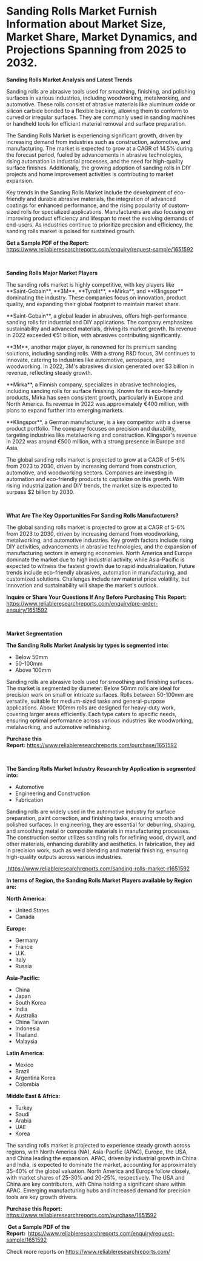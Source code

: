 <p><h1>Sanding Rolls Market Furnish Information about Market Size, Market Share, Market Dynamics, and Projections Spanning from 2025 to 2032.</h1></p><p><strong>Sanding Rolls Market Analysis and Latest Trends</strong></p>
<p><p>Sanding rolls are abrasive tools used for smoothing, finishing, and polishing surfaces in various industries, including woodworking, metalworking, and automotive. These rolls consist of abrasive materials like aluminum oxide or silicon carbide bonded to a flexible backing, allowing them to conform to curved or irregular surfaces. They are commonly used in sanding machines or handheld tools for efficient material removal and surface preparation.</p><p>The Sanding Rolls Market is experiencing significant growth, driven by increasing demand from industries such as construction, automotive, and manufacturing. The market is expected to grow at a CAGR of 14.5% during the forecast period, fueled by advancements in abrasive technologies, rising automation in industrial processes, and the need for high-quality surface finishes. Additionally, the growing adoption of sanding rolls in DIY projects and home improvement activities is contributing to market expansion.</p><p>Key trends in the Sanding Rolls Market include the development of eco-friendly and durable abrasive materials, the integration of advanced coatings for enhanced performance, and the rising popularity of custom-sized rolls for specialized applications. Manufacturers are also focusing on improving product efficiency and lifespan to meet the evolving demands of end-users. As industries continue to prioritize precision and efficiency, the sanding rolls market is poised for sustained growth.</p></p>
<p><strong>Get a Sample PDF of the Report:&nbsp;</strong> <a href="https://www.reliableresearchreports.com/enquiry/request-sample/1651592?utm_campaign=2183&utm_medium=2&utm_source=Github&utm_content=ia&utm_term=25012025&utm_id=sanding-rolls">https://www.reliableresearchreports.com/enquiry/request-sample/1651592</a></p>
<p>&nbsp;</p>
<p><strong>Sanding Rolls Major Market Players</strong></p>
<p><p>The sanding rolls market is highly competitive, with key players like **Saint-Gobain**, **3M**, **Tyrolit**, **Mirka**, and **Klingspor** dominating the industry. These companies focus on innovation, product quality, and expanding their global footprint to maintain market share.</p><p>**Saint-Gobain**, a global leader in abrasives, offers high-performance sanding rolls for industrial and DIY applications. The company emphasizes sustainability and advanced materials, driving its market growth. Its revenue in 2022 exceeded €51 billion, with abrasives contributing significantly.</p><p>**3M**, another major player, is renowned for its premium sanding solutions, including sanding rolls. With a strong R&D focus, 3M continues to innovate, catering to industries like automotive, aerospace, and woodworking. In 2022, 3M's abrasives division generated over $3 billion in revenue, reflecting steady growth.</p><p>**Mirka**, a Finnish company, specializes in abrasive technologies, including sanding rolls for surface finishing. Known for its eco-friendly products, Mirka has seen consistent growth, particularly in Europe and North America. Its revenue in 2022 was approximately €400 million, with plans to expand further into emerging markets.</p><p>**Klingspor**, a German manufacturer, is a key competitor with a diverse product portfolio. The company focuses on precision and durability, targeting industries like metalworking and construction. Klingspor's revenue in 2022 was around €500 million, with a strong presence in Europe and Asia.</p><p>The global sanding rolls market is projected to grow at a CAGR of 5-6% from 2023 to 2030, driven by increasing demand from construction, automotive, and woodworking sectors. Companies are investing in automation and eco-friendly products to capitalize on this growth. With rising industrialization and DIY trends, the market size is expected to surpass $2 billion by 2030.</p></p>
<p>&nbsp;</p>
<p><strong>What Are The Key Opportunities For Sanding Rolls Manufacturers?</strong></p>
<p><p>The global sanding rolls market is projected to grow at a CAGR of 5-6% from 2023 to 2030, driven by increasing demand from woodworking, metalworking, and automotive industries. Key growth factors include rising DIY activities, advancements in abrasive technologies, and the expansion of manufacturing sectors in emerging economies. North America and Europe dominate the market due to high industrial activity, while Asia-Pacific is expected to witness the fastest growth due to rapid industrialization. Future trends include eco-friendly abrasives, automation in manufacturing, and customized solutions. Challenges include raw material price volatility, but innovation and sustainability will shape the market's outlook.</p></p>
<p><strong>Inquire or Share Your Questions If Any Before Purchasing This Report:</strong> <a href="https://www.reliableresearchreports.com/enquiry/pre-order-enquiry/1651592?utm_campaign=2183&utm_medium=2&utm_source=Github&utm_content=ia&utm_term=25012025&utm_id=sanding-rolls">https://www.reliableresearchreports.com/enquiry/pre-order-enquiry/1651592</a></p>
<p>&nbsp;</p>
<p><strong>Market Segmentation</strong></p>
<p><strong>The Sanding Rolls Market Analysis by types is segmented into:</strong></p>
<p><ul><li>Below 50mm</li><li>50-100mm</li><li>Above 100mm</li></ul></p>
<p><p>Sanding rolls are abrasive tools used for smoothing and finishing surfaces. The market is segmented by diameter: Below 50mm rolls are ideal for precision work on small or intricate surfaces. Rolls between 50-100mm are versatile, suitable for medium-sized tasks and general-purpose applications. Above 100mm rolls are designed for heavy-duty work, covering larger areas efficiently. Each type caters to specific needs, ensuring optimal performance across various industries like woodworking, metalworking, and automotive refinishing.</p></p>
<p><strong>Purchase this Report:&nbsp;</strong><a href="https://www.reliableresearchreports.com/purchase/1651592?utm_campaign=2183&utm_medium=2&utm_source=Github&utm_content=ia&utm_term=25012025&utm_id=sanding-rolls">https://www.reliableresearchreports.com/purchase/1651592</a></p>
<p>&nbsp;</p>
<p><strong>The Sanding Rolls Market Industry Research by Application is segmented into:</strong></p>
<p><ul><li>Automotive</li><li>Engineering and Construction</li><li>Fabrication</li></ul></p>
<p><p>Sanding rolls are widely used in the automotive industry for surface preparation, paint correction, and finishing tasks, ensuring smooth and polished surfaces. In engineering, they are essential for deburring, shaping, and smoothing metal or composite materials in manufacturing processes. The construction sector utilizes sanding rolls for refining wood, drywall, and other materials, enhancing durability and aesthetics. In fabrication, they aid in precision work, such as weld blending and material finishing, ensuring high-quality outputs across various industries.</p></p>
<p><a href="https://www.reliableresearchreports.com/sanding-rolls-market-r1651592?utm_campaign=2183&utm_medium=2&utm_source=Github&utm_content=ia&utm_term=25012025&utm_id=sanding-rolls">&nbsp;https://www.reliableresearchreports.com/sanding-rolls-market-r1651592</a></p>
<p><strong>In terms of Region, the Sanding Rolls Market Players available by Region are:</strong></p>
<p>
    <p> <strong> North America: </strong>
        <ul>
            <li>United States</li>
            <li>Canada</li>
        </ul>
        </p> 
    <p> <strong> Europe: </strong>
        <ul>
            <li>Germany</li>
            <li>France</li>
            <li>U.K.</li>
            <li>Italy</li>
            <li>Russia</li>
        </ul>
        </p> 
    <p> <strong> Asia-Pacific: </strong>
        <ul>
            <li>China</li>
            <li>Japan</li>
            <li>South Korea</li>
            <li>India</li>
            <li>Australia</li>
            <li>China Taiwan</li>
            <li>Indonesia</li>
            <li>Thailand</li>
            <li>Malaysia</li>
        </ul>
        </p> 
    <p> <strong> Latin America: </strong>
        <ul>
            <li>Mexico</li>
            <li>Brazil</li>
            <li>Argentina Korea</li>
            <li>Colombia</li>
        </ul>
        </p> 
    <p> <strong> Middle East & Africa: </strong>
        <ul>
            <li>Turkey</li>
            <li>Saudi</li>
            <li>Arabia</li>
            <li>UAE</li>
            <li>Korea</li>
        </ul>
    </p>
    </p>
<p><p>The sanding rolls market is projected to experience steady growth across regions, with North America (NA), Asia-Pacific (APAC), Europe, the USA, and China leading the expansion. APAC, driven by industrial growth in China and India, is expected to dominate the market, accounting for approximately 35-40% of the global valuation. North America and Europe follow closely, with market shares of 25-30% and 20-25%, respectively. The USA and China are key contributors, with China holding a significant share within APAC. Emerging manufacturing hubs and increased demand for precision tools are key growth drivers.</p></p>
<p><strong>Purchase this Report: </strong><a href="https://www.reliableresearchreports.com/purchase/1651592?utm_campaign=2183&utm_medium=2&utm_source=Github&utm_content=ia&utm_term=25012025&utm_id=sanding-rolls">https://www.reliableresearchreports.com/purchase/1651592</a></p>
<p>&nbsp;<strong>Get a Sample PDF of the Report:&nbsp;&nbsp;</strong><a href="https://www.reliableresearchreports.com/enquiry/request-sample/1651592?utm_campaign=2183&utm_medium=2&utm_source=Github&utm_content=ia&utm_term=25012025&utm_id=sanding-rolls">https://www.reliableresearchreports.com/enquiry/request-sample/1651592</a></p>
<p><strong></strong></p>
<p>Check more reports on <a href="https://www.reliableresearchreports.com/?utm_campaign=2183&utm_medium=2&utm_source=Github&utm_content=ia&utm_term=25012025&utm_id=sanding-rolls">https://www.reliableresearchreports.com/</a></p>
